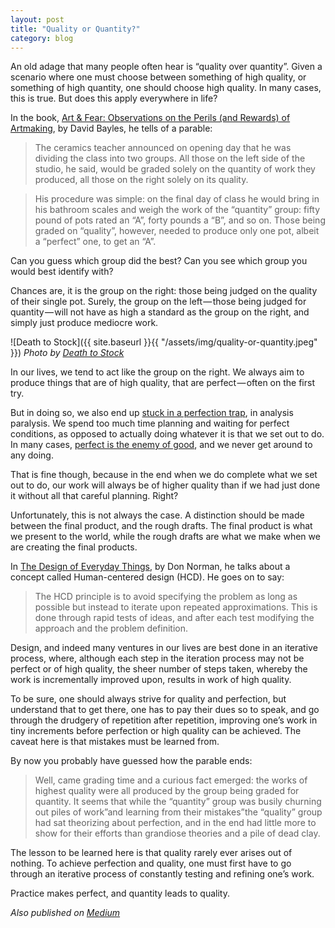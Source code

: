 ```yaml
---
layout: post
title: "Quality or Quantity?"
category: blog
---
```


An old adage that many people often hear is “quality over quantity”. Given a scenario where one must choose between something of high quality, or something of high quantity, one should choose high quality. In many cases, this is true. But does this apply everywhere in life?

In the book, [Art & Fear: Observations on the Perils (and Rewards) of Artmaking](https://www.amazon.ca/Art-Fear-Observations-Rewards-Artmaking/dp/0961454733), by David Bayles, he tells of a parable:

> The ceramics teacher announced on opening day that he was dividing the class into two groups. All those on the left side of the studio, he said, would be graded solely on the quantity of work they produced, all those on the right solely on its quality.

> His procedure was simple: on the final day of class he would bring in his bathroom scales and weigh the work of the “quantity” group: fifty pound of pots rated an “A”, forty pounds a “B”, and so on. Those being graded on “quality”, however, needed to produce only one pot, albeit a “perfect” one, to get an “A”.

Can you guess which group did the best? Can you see which group you would best identify with?

Chances are, it is the group on the right: those being judged on the quality of their single pot. Surely, the group on the left — those being judged for quantity — will not have as high a standard as the group on the right, and simply just produce mediocre work.

![Death to Stock]({{ site.baseurl }}{{ "/assets/img/quality-or-quantity.jpeg" }})
*Photo by [Death to Stock](https://deathtothestockphoto.com/)*

In our lives, we tend to act like the group on the right. We always aim to produce things that are of high quality, that are perfect — often on the first try.

But in doing so, we also end up [stuck in a perfection trap](https://hungryminds.quora.com/Avoiding-The-Perfection-Trap), in analysis paralysis. We spend too much time planning and waiting for perfect conditions, as opposed to actually doing whatever it is that we set out to do. In many cases, [perfect is the enemy of good](https://hungryminds.quora.com/Perfect-is-the-Enemy-of-Good), and we never get around to any doing.

That is fine though, because in the end when we do complete what we set out to do, our work will always be of higher quality than if we had just done it without all that careful planning. Right?

Unfortunately, this is not always the case. A distinction should be made between the final product, and the rough drafts. The final product is what we present to the world, while the rough drafts are what we make when we are creating the final products.

In [The Design of Everyday Things](https://en.wikipedia.org/wiki/The_Design_of_Everyday_Things), by Don Norman, he talks about a concept called Human-centered design (HCD). He goes on to say:

> The HCD principle is to avoid specifying the problem as long as possible but instead to iterate upon repeated approximations. This is done through rapid tests of ideas, and after each test modifying the approach and the problem definition.

Design, and indeed many ventures in our lives are best done in an iterative process, where, although each step in the iteration process may not be perfect or of high quality, the sheer number of steps taken, whereby the work is incrementally improved upon, results in work of high quality.

To be sure, one should always strive for quality and perfection, but understand that to get there, one has to pay their dues so to speak, and go through the drudgery of repetition after repetition, improving one’s work in tiny increments before perfection or high quality can be achieved. The caveat here is that mistakes must be learned from.

By now you probably have guessed how the parable ends:

> Well, came grading time and a curious fact emerged: the works of highest quality were all produced by the group being graded for quantity. It seems that while the “quantity” group was busily churning out piles of work”and learning from their mistakes”the “quality” group had sat theorizing about perfection, and in the end had little more to show for their efforts than grandiose theories and a pile of dead clay.

The lesson to be learned here is that quality rarely ever arises out of nothing. To achieve perfection and quality, one must first have to go through an iterative process of constantly testing and refining one’s work.

Practice makes perfect, and quantity leads to quality.

*Also published on [Medium](https://medium.com/@LeNPaul/quality-or-quantity-d1a264d39de)*
